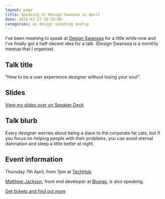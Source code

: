```yaml
---
layout: page   
title: Speaking at Design Swansea in April  
date: 2016-03-27 20:50:00  
categories: ux design speaking meetup
---
```


I’ve been meaning to speak at [Design Swansea](http://designswansea.org.uk/) for a little while now and I've finally got a half-decent idea for a talk. (Design Swansea is a monthly meetup that I organise).

## Talk title

“How to be a user experience designer without losing your soul”.

## Slides

<script async class="speakerdeck-embed" data-id="f77f0e75ee4f46e9b4db3d859dfcb590" data-ratio="1.33333333333333" src="//speakerdeck.com/assets/embed.js"></script>

[View my slides over on Speaker Deck](https://speakerdeck.com/benjystanton/how-to-be-a-user-experience-designer-without-losing-your-soul)

## Talk blurb

Every designer worries about being a slave to the corporate fat cats, but if you focus on helping people with their problems, you can avoid eternal damnation and sleep a little better at night.

## Event information

Thursday 7th April, from 7pm at [TechHub](https://swansea.techhub.com/).

[Matthew Jackson](https://twitter.com/matthewbeta), front end developer at [Bluegg](http://bluegg.co.uk/), is also speaking.

[Get tickets and find out more](https://getinvited.to/designswansea/meet-up-11/)
